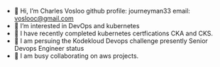 - 👋 Hi, I’m Charles Vosloo      github profile: journeyman33 email: voslooc@gmail.com
- 👀 I’m interested in DevOps and kubernetes
- 🌱 I have recently completed kubernetes certfications CKA and CKS.
- 🌱 I am persuing the Kodekloud Devops challenge presently Senior Devops Engineer status
- 💞️ I am busy collaborating on aws projects.

<!---
journeyman33/journeyman33 is a ✨ special ✨ repository because its `README.md` (this file) appears on your GitHub profile.
You can click the Preview link to take a look at your changes.
--->

<!--START_SECTION:activity-->
<!--END_SECTION:activity-->


